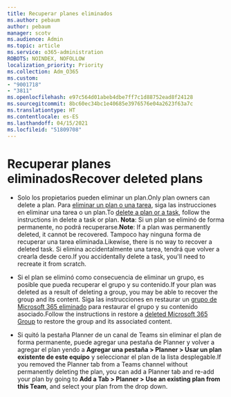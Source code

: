 ```yaml
---
title: Recuperar planes eliminados
ms.author: pebaum
author: pebaum
manager: scotv
ms.audience: Admin
ms.topic: article
ms.service: o365-administration
ROBOTS: NOINDEX, NOFOLLOW
localization_priority: Priority
ms.collection: Adm_O365
ms.custom:
- "9001718"
- "3811"
ms.openlocfilehash: e97c564d01abeb4dbe7ff7c1d88752ead8f24128
ms.sourcegitcommit: 8bc60ec34bc1e40685e3976576e04a2623f63a7c
ms.translationtype: HT
ms.contentlocale: es-ES
ms.lasthandoff: 04/15/2021
ms.locfileid: "51809708"
---
```

# <a name="recover-deleted-plans"></a><span data-ttu-id="2e877-102">Recuperar planes eliminados</span><span class="sxs-lookup"><span data-stu-id="2e877-102">Recover deleted plans</span></span>

- <span data-ttu-id="2e877-103">Solo los propietarios pueden eliminar un plan.</span><span class="sxs-lookup"><span data-stu-id="2e877-103">Only plan owners can delete a plan.</span></span> <span data-ttu-id="2e877-104">Para [eliminar un plan o una tarea](https://support.microsoft.com/office/39e10e78-13f0-446d-94cd-9e562648497a.), siga las instrucciones en eliminar una tarea o un plan.</span><span class="sxs-lookup"><span data-stu-id="2e877-104">To [delete a plan or a task](https://support.microsoft.com/office/39e10e78-13f0-446d-94cd-9e562648497a.), follow the instructions in delete a task or plan.</span></span>  <span data-ttu-id="2e877-105">**Nota**: Si un plan se eliminó de forma permanente, no podrá recuperarse.</span><span class="sxs-lookup"><span data-stu-id="2e877-105">**Note**: If a plan was permanently deleted, it cannot be recovered.</span></span> <span data-ttu-id="2e877-106">Tampoco hay ninguna forma de recuperar una tarea eliminada.</span><span class="sxs-lookup"><span data-stu-id="2e877-106">Likewise, there is no way to recover a deleted task.</span></span> <span data-ttu-id="2e877-107">Si elimina accidentalmente una tarea, tendrá que volver a crearla desde cero.</span><span class="sxs-lookup"><span data-stu-id="2e877-107">If you accidentally delete a task, you'll need to recreate it from scratch.</span></span>

- <span data-ttu-id="2e877-108">Si el plan se eliminó como consecuencia de eliminar un grupo, es posible que pueda recuperar el grupo y su contenido.</span><span class="sxs-lookup"><span data-stu-id="2e877-108">If your plan was deleted as a result of deleting a group, you may be able to recover the group and its content.</span></span> <span data-ttu-id="2e877-109">Siga las instrucciones en restaurar un [grupo de Microsoft 365 eliminado](https://docs.microsoft.com/microsoft-365/admin/create-groups/restore-deleted-group?view=o365-worldwide) para restaurar el grupo y su contenido asociado.</span><span class="sxs-lookup"><span data-stu-id="2e877-109">Follow the instructions in restore a [deleted Microsoft 365 Group](https://docs.microsoft.com/microsoft-365/admin/create-groups/restore-deleted-group?view=o365-worldwide) to restore the group and its associated content.</span></span>

- <span data-ttu-id="2e877-110">Si quitó la pestaña Planner de un canal de Teams sin eliminar el plan de forma permanente, puede agregar una pestaña de Planner y volver a agregar el plan yendo a **Agregar una pestaña > Planner > Usar un plan existente de este equipo** y seleccionar el plan de la lista desplegable.</span><span class="sxs-lookup"><span data-stu-id="2e877-110">If you removed the Planner tab from a Teams channel without permanently deleting the plan, you can add a Planner tab and re-add your plan by going to **Add a Tab > Planner > Use an existing plan from this Team**, and select your plan from the drop down.</span></span>
